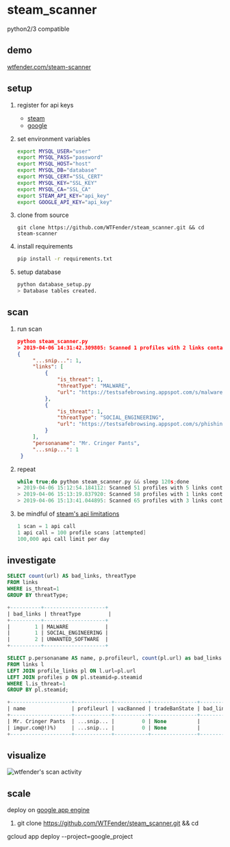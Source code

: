 # steam_scanner
python2/3 compatible

## demo
[wtfender.com/steam-scanner](https://wtfender.com/steam-scanner)

## setup
1. register for api keys
    - [steam](https://steamcommunity.com/dev/apikey)
    - [google](https://developers.google.com/safe-browsing/v4/get-started)

2. set environment variables
    ```bash
    export MYSQL_USER="user"
    export MYSQL_PASS="password"
    export MYSQL_HOST="host"
    export MYSQL_DB="database"
    export MYSQL_CERT="SSL_CERT"
    export MYSQL_KEY="SSL_KEY"
    export MYSQL_CA="SSL_CA"
    export STEAM_API_KEY="api_key"
    export GOOGLE_API_KEY="api_key"
    ```
3. clone from source
    ```
    git clone https://github.com/WTFender/steam_scanner.git && cd steam-scanner
    ```

3. install requirements  
    ```bash
    pip install -r requirements.txt
    ```

4. setup database
    ```bash
    python database_setup.py
    > Database tables created.
    ```

## scan
1. run scan

   ```json
   python steam_scanner.py
   > 2019-04-06 14:31:42.309805: Scanned 1 profiles with 2 links containing 2 threats.
   {
        "...snip...": 1,
        "links": [
            {
                "is_threat": 1,
                "threatType": "MALWARE",
                "url": "https://testsafebrowsing.appspot.com/s/malware.html"
            },
            {
                "is_threat": 1,
                "threatType": "SOCIAL_ENGINEERING",
                "url": "https://testsafebrowsing.appspot.com/s/phishing.html"
            }
        ],
        "personaname": "Mr. Cringer Pants",
        "...snip...": 1
    }

   ```
2. repeat

    ```c
    while true;do python steam_scanner.py && sleep 120s;done
    > 2019-04-06 15:12:54.184112: Scanned 51 profiles with 5 links containing 0 threats.
    > 2019-04-06 15:13:19.837920: Scanned 58 profiles with 1 links containing 0 threats.
    > 2019-04-06 15:13:41.044895: Scanned 65 profiles with 3 links containing 0 threats.
    ```
3. be mindful of [steam's api limitations](https://steamcommunity.com/dev/apiterms)

    ```c
    1 scan = 1 api call  
    1 api call = 100 profile scans [attempted]
    100,000 api call limit per day
    ```

## investigate
 ```sql
SELECT count(url) AS bad_links, threatType 
FROM links
WHERE is_threat=1
GROUP BY threatType;

+----------+--------------------+
| bad_links | threatType         |
+----------+--------------------+
|        1 | MALWARE            |
|        1 | SOCIAL_ENGINEERING |
|        2 | UNWANTED_SOFTWARE  |
+----------+--------------------+

SELECT p.personaname AS name, p.profileurl, count(pl.url) as bad_links
FROM links l
LEFT JOIN profile_links pl ON l.url=pl.url
LEFT JOIN profiles p ON pl.steamid=p.steamid
WHERE l.is_threat=1
GROUP BY pl.steamid;

+--------------------+------------+-----------+---------------+-----------+
| name               | profileurl | vacBanned | tradeBanState | bad_links |
+--------------------+------------+-----------+---------------+-----------+
| Mr. Cringer Pants  | ...snip... |         0 | None          |         2 |
| imgur.com@!)%)     | ...snip... |         0 | None          |         2 |
+--------------------+------------+-----------+---------------+-----------+
```

## visualize
![](https://i.imgur.com/qcW4o5e.png "wtfender's scan activity")

## scale
deploy on [google app engine](https://cloud.google.com/appengine/)

1. git clone https://github.com/WTFender/steam_scanner.git && cd



gcloud app deploy --project=google_project